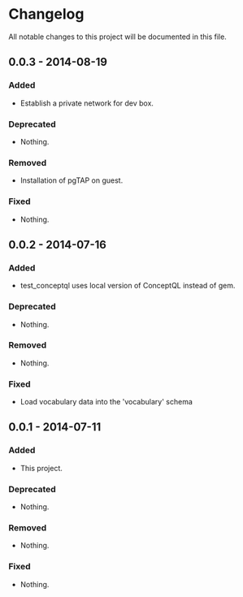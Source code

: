 # Changelog
All notable changes to this project will be documented in this file.

## 0.0.3 - 2014-08-19

### Added
- Establish a private network for dev box.

### Deprecated
- Nothing.

### Removed
- Installation of pgTAP on guest.

### Fixed
- Nothing.


## 0.0.2 - 2014-07-16

### Added
- test_conceptql uses local version of ConceptQL instead of gem.

### Deprecated
- Nothing.

### Removed
- Nothing.

### Fixed
- Load vocabulary data into the 'vocabulary' schema


## 0.0.1 - 2014-07-11

### Added
- This project.

### Deprecated
- Nothing.

### Removed
- Nothing.

### Fixed
- Nothing.

